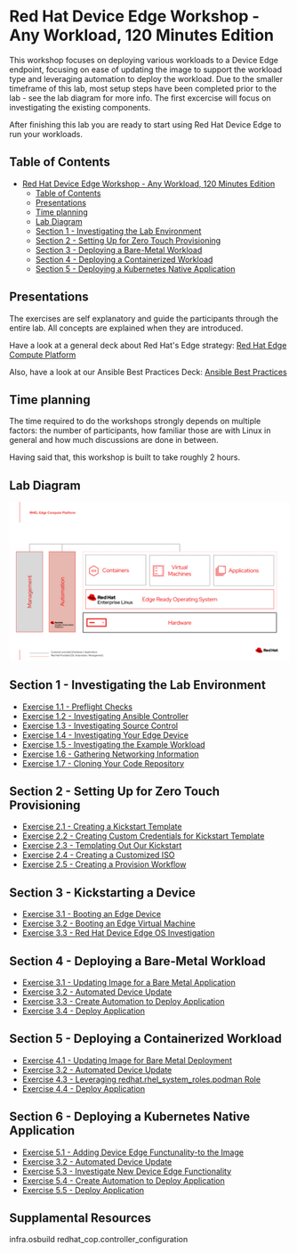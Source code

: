 # Red Hat Device Edge Workshop - Any Workload, 120 Minutes Edition

This workshop focuses on deploying various workloads to a Device Edge endpoint, focusing on ease of updating the image to support the workload type and leveraging automation to deploy the workload. Due to the smaller timeframe of this lab, most setup steps have been completed prior to the lab - see the lab diagram for more info. The first excercise will focus on investigating the existing components.

After finishing this lab you are ready to start using Red Hat Device Edge to run your workloads.

## Table of Contents

- [Red Hat Device Edge Workshop - Any Workload, 120 Minutes Edition](#red-hat-device-edge-workshop---any-workload,-120-minutes-edition)
  - [Table of Contents](#table-of-contents)
  - [Presentations](#presentations)
  - [Time planning](#time-planning)
  - [Lab Diagram](#lab-diagram)
  - [Section 1 - Investigating the Lab Environment](#section-1---investigating-the-lab-environment)
  - [Section 2 - Setting Up for Zero Touch Provisioning](#section-2---setting-up-for-zero-touch-provisioning)
  - [Section 3 - Deploying a Bare-Metal Workload](#section-3---deploying-a-bare---metal-workload)
  - [Section 4 - Deploying a Containerized Workload](#section-4---deploying-a-containerized-workload)
  - [Section 5 - Deploying a Kubernetes Native Application](#section-5---deploying-a-kubernetes-native-application)

## Presentations

The exercises are self explanatory and guide the participants through the entire lab. All concepts are explained when they are introduced.

Have a look at a general deck about Red Hat's Edge strategy:
[Red Hat Edge Compute Platform](../../decks/rh_edge_compute_platform.pdf)

Also, have a look at our Ansible Best Practices Deck:
[Ansible Best Practices](../../decks/ansible_best_practices.pdf)

## Time planning

The time required to do the workshops strongly depends on multiple factors: the number of participants, how familiar those are with Linux in general and how much discussions are done in between.

Having said that, this workshop is built to take roughly 2 hours.

## Lab Diagram

![Lab Diagram](../../images/rhde_aw_120_lab_diagram.png)

## Section 1 - Investigating the Lab Environment

* [Exercise 1.1 - Preflight Checks](1.1-preflight)
* [Exercise 1.2 - Investigating Ansible Controller](1.2-controller-intro)
* [Exercise 1.3 - Investigating Source Control](1.3-source-control-intro)
* [Exercise 1.4 - Investigating Your Edge Device](1.4-device-intro)
* [Exercise 1.5 - Investigating the Example Workload](1.5-application-info)
* [Exercise 1.6 - Gathering Networking Information](1.6-network-info)
* [Exercise 1.7 - Cloning Your Code Repository](1.7-coding-intro)

## Section 2 - Setting Up for Zero Touch Provisioning

* [Exercise 2.1 - Creating a Kickstart Template](2.1-kickstart-template)
* [Exercise 2.2 - Creating Custom Credentials for Kickstart Template](2.2-kickstart-creds)
* [Exercise 2.3 - Templating Out Our Kickstart](2.3-kickstart-playbook)
* [Exercise 2.4 - Creating a Customized ISO](2.4-build-iso)
* [Exercise 2.5 - Creating a Provision Workflow](2.5-provisioning-workflow)

## Section 3 - Kickstarting a Device

* [Exercise 3.1 - Booting an Edge Device](3.1-boot-edge-device)
* [Exercise 3.2 - Booting an Edge Virtual Machine](3.2-boot-edge-vm)
* [Exercise 3.3 - Red Hat Device Edge OS Investigation](3.4-rhde-os-intro)

## Section 4 - Deploying a Bare-Metal Workload

* [Exercise 3.1 - Updating Image for a Bare Metal Application](3.1-base-metal-image)
* [Exercise 3.2 - Automated Device Update](0.1-update-device)
* [Exercise 3.3 - Create Automation to Deploy Application](3.3-bare-metal-app-automation)
* [Exercise 3.4 - Deploy Application](3.4-deploy-bare-metal-app)

## Section 5 - Deploying a Containerized Workload

* [Exercise 4.1 - Updating Image for Bare Metal Deployment](4.1-podman-image)
* [Exercise 3.2 - Automated Device Update](0.1-update-device)
* [Exercise 4.3 - Leveraging redhat.rhel_system_roles.podman Role](4.3-podman-role)
* [Exercise 4.4 - Deploy Application](4.4-deploy-containerized-app)

## Section 6 - Deploying a Kubernetes Native Application

* [Exercise 5.1 - Adding Device Edge Functunality-to the Image](5.1-add-device-edge)
* [Exercise 3.2 - Automated Device Update](0.1-update-device)
* [Exercise 5.3 - Investigate New Device Edge Functionality](5.3-device-edge-features)
* [Exercise 5.4 - Create Automation to Deploy Application](5.4-device-edge-app-deployment)
* [Exercise 5.5 - Deploy Application](2.4-deploy-to-device-edge)

## Supplamental Resources
infra.osbuild
redhat_cop.controller_configuration